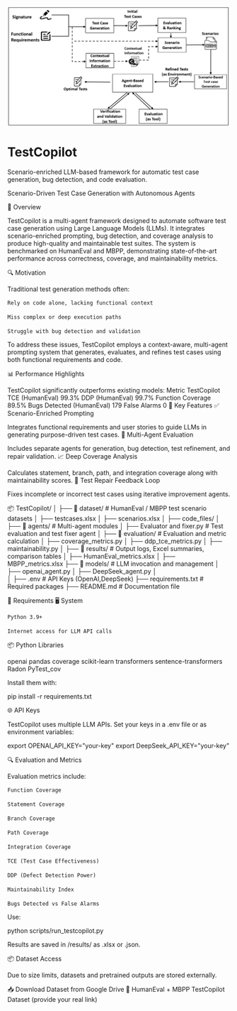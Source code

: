 ![Architecture](testcopilot.png)
# TestCopilot
Scenario-enriched LLM-based framework for automatic test case generation, bug detection, and code evaluation.

Scenario-Driven Test Case Generation with Autonomous Agents

🚀 Overview

TestCopilot is a multi-agent framework designed to automate software test case generation using Large Language Models (LLMs). It integrates scenario-enriched prompting, bug detection, and coverage analysis to produce high-quality and maintainable test suites. The system is benchmarked on HumanEval and MBPP, demonstrating state-of-the-art performance across correctness, coverage, and maintainability metrics.

🔍 Motivation

Traditional test generation methods often:

    Rely on code alone, lacking functional context

    Miss complex or deep execution paths

    Struggle with bug detection and validation

To address these issues, TestCopilot employs a context-aware, multi-agent prompting system that generates, evaluates, and refines test cases using both functional requirements and code.

📊 Performance Highlights

TestCopilot significantly outperforms existing models:
Metric	TestCopilot
TCE (HumanEval)	99.3%
DDP (HumanEval)	 99.7%
Function Coverage	89.5%
Bugs Detected (HumanEval)	179
False Alarms	0
🔑 Key Features
✅ Scenario-Enriched Prompting

Integrates functional requirements and user stories to guide LLMs in generating purpose-driven test cases.
🧠 Multi-Agent Evaluation

Includes separate agents for generation, bug detection, test refinement, and repair validation.
📈 Deep Coverage Analysis

Calculates statement, branch, path, and integration coverage along with maintainability scores.
🔄 Test Repair Feedback Loop

Fixes incomplete or incorrect test cases using iterative improvement agents.

📦 TestCopilot/
│
├── 📂 dataset/                  # HumanEval / MBPP test scenario datasets
│   ├── testcases.xlsx
│   ├── scenarios.xlsx
│   ├── code_files/
│
├── 📂 agents/                   # Multi-agent modules
│   ├── Evaluator and fixer.py            # Test evaluation and test fixer agent
│
├── 📂 evaluation/              # Evaluation and metric calculation
│   ├── coverage_metrics.py
│   ├── ddp_tce_metrics.py
│   ├── maintainability.py
│
├── 📂 results/                 # Output logs, Excel summaries, comparison tables
│   ├── HumanEval_metrics.xlsx
│   ├── MBPP_metrics.xlsx
├── 📂 models/                  # LLM invocation and management
│   ├── openai_agent.py
│   ├── DeepSeek_agent.py
│   
│
├── .env                        # API Keys (OpenAI,DeepSeek)
├── requirements.txt           # Required packages
├── README.md                  # Documentation file


📌 Requirements
🖥️ System

    Python 3.9+

    Internet access for LLM API calls

📦 Python Libraries

openai
pandas
coverage
scikit-learn
transformers
sentence-transformers
Radon
PyTest_cov



Install them with:

pip install -r requirements.txt

🌐 API Keys

TestCopilot uses multiple LLM APIs. Set your keys in a .env file or as environment variables:

export OPENAI_API_KEY="your-key"
export DeepSeek_API_KEY="your-key"

🔍 Evaluation and Metrics

Evaluation metrics include:

    Function Coverage

    Statement Coverage

    Branch Coverage

    Path Coverage

    Integration Coverage

    TCE (Test Case Effectiveness)

    DDP (Defect Detection Power)

    Maintainability Index

    Bugs Detected vs False Alarms

Use:

python scripts/run_testcopilot.py

Results are saved in /results/ as .xlsx or .json.


📦 Dataset Access

Due to size limits, datasets and pretrained outputs are stored externally.

📥 Download Dataset from Google Drive
🔗 HumanEval + MBPP TestCopilot Dataset (provide your real link)
